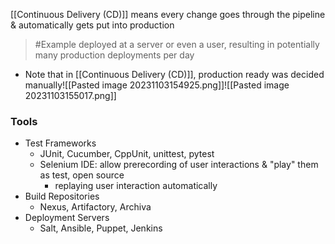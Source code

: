 [[Continuous Delivery (CD)]] means every change goes through the pipeline & automatically gets put into production
>	#Example 
>	deployed at a server or even a user, resulting in potentially many production deployments per day
- Note that in [[Continuous Delivery (CD)]], production ready was decided manually![[Pasted image 20231103154925.png]]![[Pasted image 20231103155017.png]]

### Tools
- Test Frameworks
	- JUnit, Cucumber, CppUnit, unittest, pytest
	- Selenium IDE: allow prerecording of user interactions & "play" them as test, open source
		- replaying user interaction automatically
- Build Repositories
	- Nexus, Artifactory, Archiva
- Deployment Servers
	- Salt, Ansible, Puppet, Jenkins

